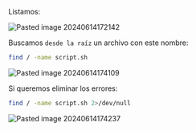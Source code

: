 
Listamos:

![Pasted image 20240614172142](https://github.com/user-attachments/assets/8f9b6d7d-5feb-4ea4-b7d2-323c4e308144)

Buscamos ``desde la raíz`` un archivo con este nombre:

```Bash
find / -name script.sh
```

![Pasted image 20240614174109](https://github.com/user-attachments/assets/1413ef3f-1033-4843-924a-a9cdb9463f51)

Si queremos eliminar los errores:

```Bash
find / -name script.sh 2>/dev/null
```

![Pasted image 20240614174237](https://github.com/user-attachments/assets/5467b4a3-4bd1-4ecd-bf4f-19c15ed0f6f1)
